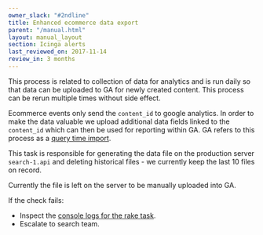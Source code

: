 ```yaml
---
owner_slack: "#2ndline"
title: Enhanced ecommerce data export
parent: "/manual.html"
layout: manual_layout
section: Icinga alerts
last_reviewed_on: 2017-11-14
review_in: 3 months
---
```


This process is related to collection of data for analytics and is run daily so that data can be uploaded to GA for newly created content. This process can be rerun multiple times without side effect.

Ecommerce events only send the `content_id` to google analytics. In order to make the data valuable we upload additional data fields linked to the `content_id` which can then be used for reporting within GA. GA refers to this process as a [query time import](https://support.google.com/analytics/answer/6071511?hl=en).

This task is responsible for generating the data file on the production server `search-1.api` and deleting historical files - we currently keep the last 10 files on record.

Currently the file is left on the server to be manually uploaded into GA.

If the check fails:

- Inspect the [console
logs for the rake task](https://deploy.publishing.service.gov.uk/job/enhanced_ecommerce/).
- Escalate to search team.
